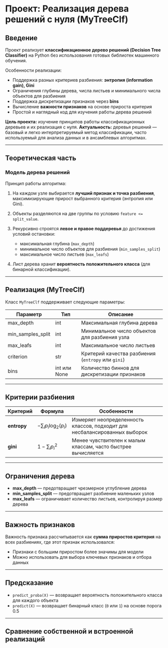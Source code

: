 

# Проект: Реализация дерева решений с нуля (MyTreeClf)

## Введение

Проект реализует **классификационное дерево решений (Decision Tree Classifier)** на Python без использования готовых библиотек машинного обучения.

Особенности реализации:

* Поддержка разных критериев разбиения: **энтропия (information gain), Gini**
* Ограничения глубины дерева, числа листьев и минимального числа объектов для разбиения
* Поддержка дискретизации признаков через **bins**
* Вычисление **важности признаков** на основе прироста критерия
* Простой и наглядный код для изучения работы дерева решений

**Цель проекта:** изучение принципов работы классификационных деревьев и их реализация с нуля.
**Актуальность:** деревья решений — базовый и легко интерпретируемый метод классификации, часто используемый для анализа данных и в ансамблевых алгоритмах.

---

## Теоретическая часть

### Модель дерева решений

Принцип работы алгоритма:

1. На каждом узле выбирается **лучший признак и точка разбиения**, максимизирующие прирост выбранного критерия (энтропия или Gini).
2. Объекты разделяются на две группы по условию `feature <= split_value`.
3. Рекурсивно строятся **левое и правое поддеревья** до достижения условий остановки:

   * максимальная глубина (`max_depth`)
   * минимальное число объектов для разбиения (`min_samples_split`)
   * максимальное число листьев (`max_leafs`)
4. Лист дерева хранит **вероятность положительного класса** (для бинарной классификации).

---

## Реализация (MyTreeClf)

Класс `MyTreeClf` поддерживает следующие параметры:

| Параметр            | Тип          | Описание                                           |
| ------------------- | ------------ | -------------------------------------------------- |
| max\_depth          | int          | Максимальная глубина дерева                        |
| min\_samples\_split | int          | Минимальное число объектов для разбиения узла      |
| max\_leafs          | int          | Максимальное число листьев                         |
| criterion           | str          | Критерий качества разбиения (`entropy` или `gini`) |
| bins                | int или None | Количество биннов для дискретизации признаков      |

---

## Критерии разбиения

| Критерий    | Формула                   | Особенности                                                                |
| ----------- | ------------------------- | -------------------------------------------------------------------------- |
| **entropy** | $-\sum_i p_i \log_2(p_i)$ | Измеряет неопределенность классов, подходит для несбалансированных выборок |
| **gini**    | $1 - \sum_i p_i^2$        | Менее чувствителен к малым классам, часто быстрее вычисляется              |

---

## Ограничения дерева

* **max\_depth** — предотвращает чрезмерное углубление дерева
* **min\_samples\_split** — предотвращает разбиение маленьких узлов
* **max\_leafs** — ограничивает количество листьев, контролируя размер дерева

---

## Важность признаков

Важность признака рассчитывается как **сумма приростов критерия** на всех разбиениях, где этот признак использовался:

* Признаки с большим приростом более значимы для модели
* Можно использовать для выбора ключевых признаков и отбора данных

---

## Предсказание

* `predict_proba(X)` — возвращает вероятность положительного класса для каждого объекта
* `predict(X)` — возвращает бинарный класс (`0` или `1`) на основе порога 0.5

---

## Сравнение собственной и встроенной реализаций

